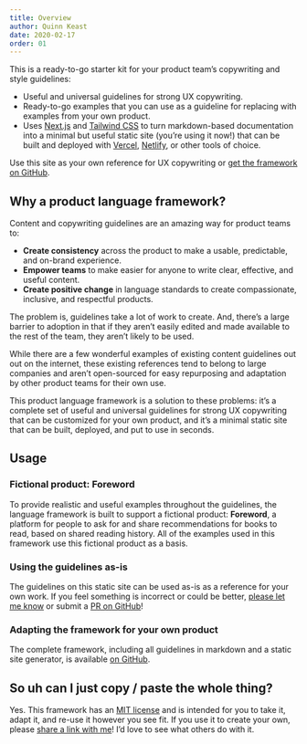 ```yaml
---
title: Overview
author: Quinn Keast
date: 2020-02-17
order: 01
---
```


This is a ready-to-go starter kit for your product team’s copywriting and style guidelines:
- Useful and universal guidelines for strong UX copywriting.  
- Ready-to-go examples that you can use as a guideline for replacing with examples from your own product.  
- Uses [Next.js](https://nextjs.org/) and [Tailwind CSS](https://tailwindcss.com/) to turn markdown-based documentation into a minimal but useful static site (you’re using it now!) that can be built and deployed with [Vercel](https://vercel.co), [Netlify](https://netlify.com), or other tools of choice.  

Use this site as your own reference for UX copywriting or [get the framework on GitHub](https://github.com/quinnkeast/product-language-framework/).  

## Why a product language framework?

Content and copywriting guidelines are an amazing way for product teams to:

- **Create consistency** across the product to make a usable, predictable, and on-brand experience.
- **Empower teams** to make easier for anyone to write clear, effective, and useful content.
- **Create positive change** in language standards to create compassionate, inclusive, and respectful products.

The problem is, guidelines take a lot of work to create. And, there’s a large barrier to adoption in that if they aren’t easily edited and made available to the rest of the team, they aren’t likely to be used.

While there are a few wonderful examples of existing content guidelines out out on the internet, these existing references tend to belong to large companies and aren’t open-sourced for easy repurposing and adaptation by other product teams for their own use.

This product language framework is a solution to these problems: it’s a complete set of useful and universal guidelines for strong UX copywriting that can be customized for your own product, and it’s a minimal static site that can be built, deployed, and put to use in seconds.

## Usage

### Fictional product: Foreword

To provide realistic and useful examples throughout the guidelines, the language framework is built to support a fictional product: **Foreword**, a platform for people to ask for and share recommendations for books to read, based on shared reading history. All of the examples used in this framework use this fictional product as a basis.

### Using the guidelines as-is

The guidelines on this static site can be used as-is as a reference for your own work. If you feel something is incorrect or could be better, [please let me know](mailto:quinn@hey.com) or submit a [PR on GitHub](https://github.com/quinnkeast/product-language-framework/)!

### Adapting the framework for your own product

The complete framework, including all guidelines in markdown and a static site generator, is available [on GitHub](https://github.com/quinnkeast/product-language-framework/).

## So uh can I just copy / paste the whole thing?

Yes. This framework has an [MIT license](https://github.com/quinnkeast/product-language-framework/blob/master/LICENSE) and is intended for you to take it, adapt it, and re-use it however you see fit. If you use it to create your own, please [share a link with me](mailto:quinn@hey.com)! I’d love to see what others do with it.